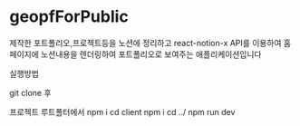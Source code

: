 # geopfForPublic
제작한 포트폴리오,프로젝트등을 노션에 정리하고  react-notion-x API를 이용하여 홈페이지에 노션내용을 렌더링하여 포트폴리오로 보여주는 애플리케이션입니다

실행방법

git clone 후

프로젝트 루트폴터에서
npm i 
cd client
npm i
cd ../
npm run dev
